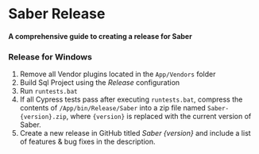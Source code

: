 # Saber Release
#### A comprehensive guide to creating a release for Saber

### Release for Windows
1. Remove all Vendor plugins located in the `App/Vendors` folder
2. Build Sql Project using the *Release* configuration
3. Run `runtests.bat`
4. If all Cypress tests pass after executing `runtests.bat`, compress the contents of `/App/bin/Release/Saber`
into a zip file named `Saber-{version}.zip`, where `{version}` is replaced with the current version of Saber.
5. Create a new release in GitHub titled *Saber {version}* and include a list of features & bug fixes in the description.